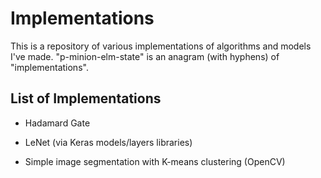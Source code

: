 # Implementations

This is a repository of various implementations of algorithms and models I've made. "p-minion-elm-state" is an anagram (with hyphens) of "implementations".

## List of Implementations

* Hadamard Gate

* LeNet (via Keras models/layers libraries)

* Simple image segmentation with K-means clustering  (OpenCV)
